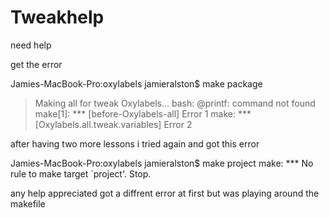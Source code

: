 # Tweakhelp
need help


get the error 

Jamies-MacBook-Pro:oxylabels jamieralston$ make package
> Making all for tweak Oxylabels…
bash: @printf: command not found
make[1]: *** [before-Oxylabels-all] Error 1
make: *** [Oxylabels.all.tweak.variables] Error 2

after having two more lessons i tried again and got this error 

Jamies-MacBook-Pro:oxylabels jamieralston$ make project
make: *** No rule to make target `project'.  Stop.


any help appreciated got a diffrent error at first but was playing around the makefile



